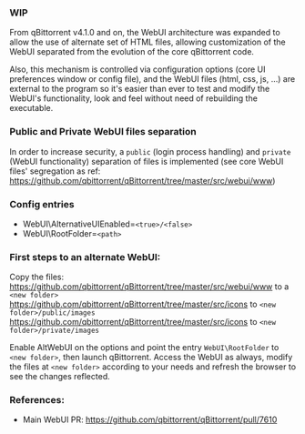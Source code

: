 ### **WIP**

From qBittorrent v4.1.0 and on, the WebUI architecture was expanded to allow the use of alternate set of HTML files, allowing customization of the WebUI separated from the evolution of the core qBittorrent code.

Also, this mechanism is controlled via configuration options (core UI preferences window or config file), and the WebUI files (html, css, js, ...) are external to the program so it's easier than ever to test and modify the WebUI's functionality, look and feel without need of rebuilding the executable.

### Public and Private WebUI files separation
In order to increase security, a `public` (login process handling) and `private` (WebUI functionality) separation of files is implemented (see core WebUI files' segregation as ref: https://github.com/qbittorrent/qBittorrent/tree/master/src/webui/www)

### Config entries
* WebUI\AlternativeUIEnabled=`<true>/<false>`
* WebUI\RootFolder=`<path>`

### First steps to an alternate WebUI:
Copy the files:  
https://github.com/qbittorrent/qBittorrent/tree/master/src/webui/www to a `<new folder>`  
https://github.com/qbittorrent/qBittorrent/tree/master/src/icons to `<new folder>/public/images`  
https://github.com/qbittorrent/qBittorrent/tree/master/src/icons to `<new folder>/private/images`  

Enable AltWebUI on the options and point the entry `WebUI\RootFolder` to `<new folder>`, then launch qBittorrent.
Access the WebUI as always, modify the files at `<new folder>` according to your needs and refresh the browser to see the changes reflected.

### References:
* Main WebUI PR: https://github.com/qbittorrent/qBittorrent/pull/7610

